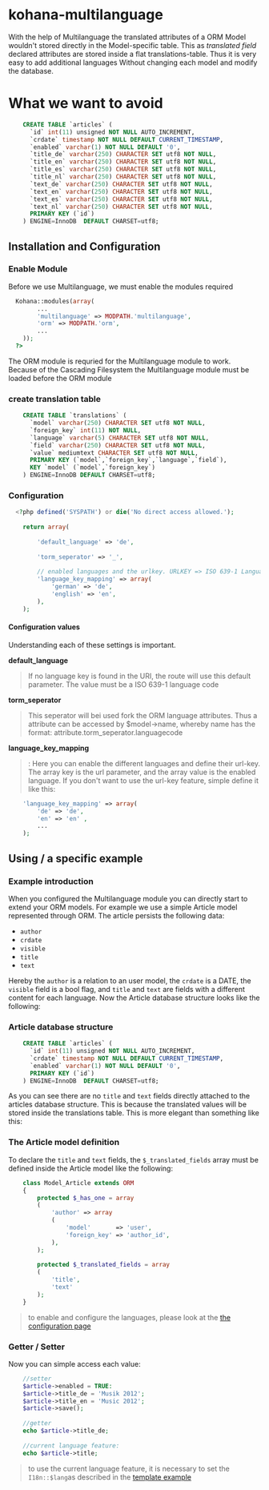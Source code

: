 kohana-multilanguage
====================

With the help of Multilanguage the translated attributes of a ORM Model wouldn't stored directly in the Model-specific table. 
This as *translated field*  declared attributes are stored inside a flat translations-table. Thus it is very easy to add additional languages Without changing each model and modify the database. 

# What we want to avoid
	
```sql
	CREATE TABLE `articles` (
	  `id` int(11) unsigned NOT NULL AUTO_INCREMENT,
	  `crdate` timestamp NOT NULL DEFAULT CURRENT_TIMESTAMP,
	  `enabled` varchar(1) NOT NULL DEFAULT '0',
	  `title_de` varchar(250) CHARACTER SET utf8 NOT NULL,
	  `title_en` varchar(250) CHARACTER SET utf8 NOT NULL,
	  `title_es` varchar(250) CHARACTER SET utf8 NOT NULL,
	  `title_nl` varchar(250) CHARACTER SET utf8 NOT NULL,
	  `text_de` varchar(250) CHARACTER SET utf8 NOT NULL,
	  `text_en` varchar(250) CHARACTER SET utf8 NOT NULL,
	  `text_es` varchar(250) CHARACTER SET utf8 NOT NULL,
	  `text_nl` varchar(250) CHARACTER SET utf8 NOT NULL,
	  PRIMARY KEY (`id`)
	) ENGINE=InnoDB  DEFAULT CHARSET=utf8;
```

## Installation and Configuration

### Enable Module

Before we use Multilanguage, we must enable the modules required
```php
  Kohana::modules(array(
		...
		'multilanguage' => MODPATH.'multilanguage',
		'orm' => MODPATH.'orm',
		...
	));
  ?>
```

The ORM module is requried for the Multilanguage module to work. Because of the Cascading Filesystem the Multilanguage module must be loaded before the ORM module
### create translation table
```sql
	CREATE TABLE `translations` (
	  `model` varchar(250) CHARACTER SET utf8 NOT NULL,
	  `foreign_key` int(11) NOT NULL,
	  `language` varchar(5) CHARACTER SET utf8 NOT NULL,
	  `field` varchar(250) CHARACTER SET utf8 NOT NULL,
	  `value` mediumtext CHARACTER SET utf8 NOT NULL,
	  PRIMARY KEY (`model`,`foreign_key`,`language`,`field`),
	  KEY `model` (`model`,`foreign_key`)
	) ENGINE=InnoDB DEFAULT CHARSET=utf8;
```

### Configuration
```php
  <?php defined('SYSPATH') or die('No direct access allowed.');
	
	return array(
	
		'default_language' => 'de',	
		
		'torm_seperator' => '_',
		
		// enabled languages and the urlkey. URLKEY => ISO 639-1 Language Codes
		'language_key_mapping' => array(
			'german' => 'de',
			'english' => 'en',
		),
	);
```
#### Configuration values

Understanding each of these settings is important.


**default_language**
> If no language key is found in the URI, the route will use this default parameter. The value must be a ISO 639-1 language code


**torm_seperator**
> This seperator will bei used fork the ORM language attributes. Thus a attribute can be accessed by $model->name, whereby name has the format: attribute.torm_seperator.languagecode

**language_key_mapping**
> : Here you can enable the different languages and define their url-key. The array key is the url parameter, and the array value is the enabled language. If you don't want to use the url-key feature, simple define it like this:
```php
	'language_key_mapping' => array(
		'de' => 'de',
		'en' => 'en' ,
		...
	);
```


## Using / a specific example


### Example introduction

When you configured the Multilanguage module you can directly start to extend your ORM models. For example we use a simple Article model represented through ORM. The article persists the following data:

* `author`
* `crdate`
* `visible`
* `title`
* `text` 

Hereby the `author` is a relation to an user model, the `crdate` is a DATE, the `visible` field is a bool flag, and `title` and `text` are fields with a different content for each language. Now the Article database structure looks like the following:

### Article database structure
```sql
	CREATE TABLE `articles` (
	  `id` int(11) unsigned NOT NULL AUTO_INCREMENT,
	  `crdate` timestamp NOT NULL DEFAULT CURRENT_TIMESTAMP,
	  `enabled` varchar(1) NOT NULL DEFAULT '0',
	  PRIMARY KEY (`id`)
	) ENGINE=InnoDB  DEFAULT CHARSET=utf8;
```

As you can see there are no `title` and `text` fields directly attached to the articles database structure. This is because the translated values will be stored inside the translations table. This is more elegant than something like this:

### The Article model definition

To declare the `title` and `text` fields, the `$_translated_fields` array must be defined inside the Article model like the following: 

```php
	class Model_Article extends ORM
	{
		protected $_has_one = array
		(
		    'author' => array
		    (
		        'model'       => 'user',
		        'foreign_key' => 'author_id',
		    ),
		);
	    
		protected $_translated_fields = array
		(
			'title',
			'text'
		);
	}
```
> to enable and configure the languages, please look at the [the configuration page](configuration)

### Getter / Setter

Now you can simple access each value: 
```php
	//setter
	$article->enabled = TRUE:
	$article->title_de = 'Musik 2012';
	$article->title_en = 'Music 2012';
	$article->save();
	
	//getter
	echo $article->title_de;
	
	//current language feature:
	echo $article->title;
```
	
> to use the current language feature, it is necessary to set the ` I18n::$lang`as described in the [template example](examples/template)
